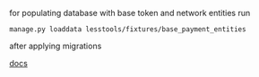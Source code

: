 for populating database with base token and network entities run
```shell
manage.py loaddata lesstools/fixtures/base_payment_entities
```
after applying migrations

[docs](https://docs.djangoproject.com/en/3.2/howto/initial-data/#providing-data-with-fixtures)